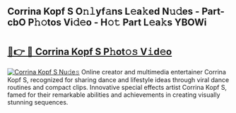 ## Corrina Kopf S O𝚗𝚕yf𝚊ns L𝚎a𝚔ed N𝚞𝚍es - Part-cbO P𝚑𝚘tos Vi𝚍𝚎o - H𝚘𝚝 Part L𝚎a𝚔s YBOWi

# <h2><a href="http://kf469l.oniu.top/?m=Corrina+Kopf+S">🔗👉 🔴 Corrina Kopf S P𝚑ot𝚘𝚜 V𝚒d𝚎o</a></h2>

[![Corrina Kopf S Nu𝚍e𝚜](https://i.imgur.com/0qMVB7G.gif)](http://kf469l.oniu.top/?m=Corrina+Kopf+S)
Online creator and multimedia entertainer Corrina Kopf S, recognized for sharing dance and lifestyle ideas through viral dance routines and compact clips. Innovative special effects artist Corrina Kopf S, famed for their remarkable abilities and achievements in creating visually stunning sequences.  
